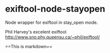 # exiftool-node-stayopen
Node wrapper for exiftool in stay_open mode.

Phil Harvey's excelent exiftool 
http://www.sno.phy.queensu.ca/~phil/exiftool/

==This is markdown==
